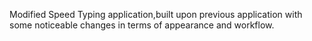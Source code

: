 Modified Speed Typing application,built upon previous application with some noticeable changes in terms of appearance and workflow.

